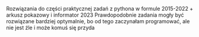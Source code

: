 Rozwiązania do części praktycznej zadań z pythona w formule 2015-2022 + arkusz pokazowy i informator 2023
Prawdopodobnie zadania mogły być rozwiązane bardziej optymalnie, bo od tego zaczynałam programować, ale nie jest źle i może komuś się przyda 
